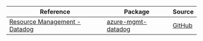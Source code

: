 | Reference | Package | Source |
|---|---|---|
|[Resource Management - Datadog](mgmt-datadog-readme.md)|[azure-mgmt-datadog](https://pypi.org/project/azure-mgmt-datadog)|[GitHub](https://github.com/Azure/azure-sdk-for-python/blob/main/)|
